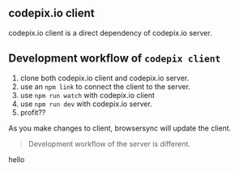## codepix.io client

codepix.io client is a direct dependency of codepix.io server.

## Development workflow of `codepix client`

1. clone both codepix.io client and codepix.io server.
2. use an `npm link` to connect the client to the server.
3. use `npm run watch` with codepix.io client
4. use `npm run dev` with codepix.io server.
5. profit??

As you make changes to client, browsersync will update the client.

> Development workflow of the server is different.

hello

